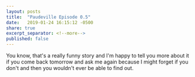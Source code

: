 ```yaml
---
layout: posts
title:  "Paudeville Episode 0.5"
date:   2019-01-24 16:15:12 -0500
share: true
excerpt_separator: <!--more-->
published: false
---
```


You know, that's a really funny story and I'm happy to tell you more about it if you come back tomorrow and ask me again because I might forget if you don't and then you wouldn't ever be able to find out.